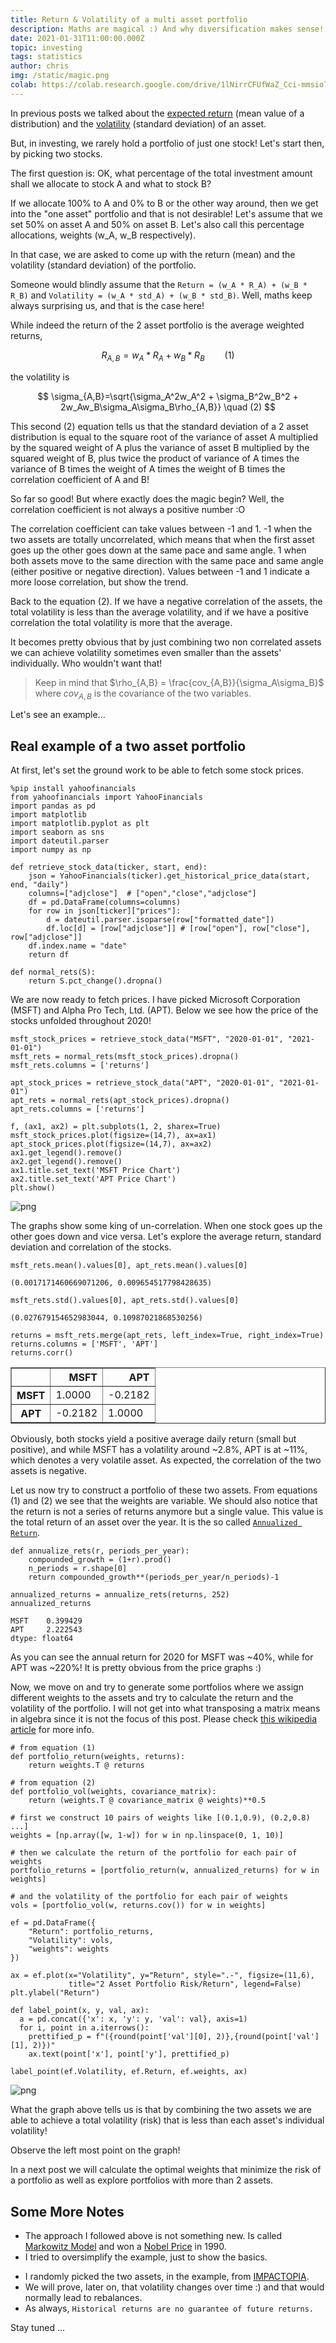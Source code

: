 ```yaml
---
title: Return & Volatility of a multi asset portfolio
description: Maths are magical :) And why diversification makes sense!
date: 2021-01-31T11:00:00.000Z
topic: investing
tags: statistics
author: chris
img: /static/magic.png
colab: https://colab.research.google.com/drive/1lNirrCFUfWaZ_Cci-mmsio79wX_KwR5b?usp=sharing
---
```


In previous posts we talked about the [expected return](/post/measures-of-location) (mean value of a distribution) and the [volatility](/post/measures-of-variability) (standard deviation) of an asset.

But, in investing, we rarely hold a portfolio of just one stock! Let's start then, by picking two stocks.

The first question is: OK, what percentage of the total investment amount shall we allocate to stock A and what to stock B?

If we allocate 100% to A and 0% to B or the other way around, then we get into the "one asset" portfolio and that is not desirable! Let's assume that we set 50% on asset A and 50% on asset B. Let's also call this percentage allocations, weights (w_A, w_B respectively).

In that case, we are asked to come up with the return (mean) and the volatility (standard deviation) of the portfolio.

Someone would blindly assume that the `Return = (w_A * R_A) + (w_B * R_B)` and `Volatility = (w_A * std_A) + (w_B * std_B)`. Well, maths keep always surprising us, and that is the case here!

While indeed the return of the 2 asset portfolio is the average weighted returns,

$$
R_{A,B} = w_A*R_A + w_B*R_B  \qquad (1)
$$

the volatility is

$$
\sigma_{A,B}=\sqrt{\sigma_A^2w_A^2 + \sigma_B^2w_B^2 + 2w_Aw_B\sigma_A\sigma_B\rho_{A,B}}  \quad (2)
$$

This second (2) equation tells us that the standard deviation of a 2 asset distribution is equal to the square root of the variance of asset A multiplied by the squared weight of A plus the variance of asset B multiplied by the squared weight of B, plus twice the product of variance of A times the variance of B times the weight of A times the weight of B times the correlation coefficient of A and B!

So far so good! But where exactly does the magic begin? Well, the correlation coefficient is not always a positive number :O

The correlation coefficient can take values between -1 and 1. -1 when the two assets are totally uncorrelated, which means that when the first asset goes up the other goes down at the same pace and same angle. 1 when both assets move to the same direction with the same pace and same angle (either positive or negative direction). Values between -1 and 1 indicate a more loose correlation, but show the trend.

Back to the equation (2). If we have a negative correlation of the assets, the total volatility is less than the average volatility, and if we have a positive correlation the total volatility is more that the average.

It becomes pretty obvious that by just combining two non correlated assets we can achieve volatility sometimes even smaller than the assets' individually. Who wouldn't want that!

> Keep in mind that $\rho_{A,B} = \frac{cov_{A,B}}{\sigma_A\sigma_B}$ where $cov_{A,B}$ is the covariance of the two variables.

Let's see an example...

## Real example of a two asset portfolio

At first, let's set the ground work to be able to fetch some stock prices.

```
%pip install yahoofinancials
from yahoofinancials import YahooFinancials
import pandas as pd
import matplotlib
import matplotlib.pyplot as plt
import seaborn as sns
import dateutil.parser
import numpy as np

def retrieve_stock_data(ticker, start, end):
    json = YahooFinancials(ticker).get_historical_price_data(start, end, "daily")
    columns=["adjclose"]  # ["open","close","adjclose"]
    df = pd.DataFrame(columns=columns)
    for row in json[ticker]["prices"]:
        d = dateutil.parser.isoparse(row["formatted_date"])
        df.loc[d] = [row["adjclose"]] # [row["open"], row["close"], row["adjclose"]]
    df.index.name = "date"
    return df

def normal_rets(S):
    return S.pct_change().dropna()
```

We are now ready to fetch prices. I have picked Microsoft Corporation (MSFT) and Alpha Pro Tech, Ltd. (APT). Below we see how the price of the stocks unfolded throughout 2020! 

```
msft_stock_prices = retrieve_stock_data("MSFT", "2020-01-01", "2021-01-01")
msft_rets = normal_rets(msft_stock_prices).dropna()
msft_rets.columns = ['returns']

apt_stock_prices = retrieve_stock_data("APT", "2020-01-01", "2021-01-01")
apt_rets = normal_rets(apt_stock_prices).dropna()
apt_rets.columns = ['returns']

f, (ax1, ax2) = plt.subplots(1, 2, sharex=True)
msft_stock_prices.plot(figsize=(14,7), ax=ax1)
apt_stock_prices.plot(figsize=(14,7), ax=ax2)
ax1.get_legend().remove()
ax2.get_legend().remove()
ax1.title.set_text('MSFT Price Chart')
ax2.title.set_text('APT Price Chart')
plt.show()
```

![png](portfolio-expected-return-and-risk/portfolio-expected-return-and-risk_4_0.png)

The graphs show some king of un-correlation. When one stock goes up the other goes down and vice versa. Let's explore the average return, standard deviation and correlation of the stocks.

```
msft_rets.mean().values[0], apt_rets.mean().values[0]
```
    (0.0017171460669071206, 0.009654517798428635)


```
msft_rets.std().values[0], apt_rets.std().values[0]
```
    (0.027679154652983044, 0.10987021868530256)

```
returns = msft_rets.merge(apt_rets, left_index=True, right_index=True)
returns.columns = ['MSFT', 'APT']
returns.corr()
```

<div>
<table border="1">
  <thead>
    <tr style="text-align: right;">
      <th></th>
      <th>MSFT</th>
      <th>APT</th>
    </tr>
  </thead>
  <tbody>
    <tr>
      <th>MSFT</th>
      <td>1.0000</td>
      <td>-0.2182</td>
    </tr>
    <tr>
      <th>APT</th>
      <td>-0.2182</td>
      <td>1.0000</td>
    </tr>
  </tbody>
</table>
</div>


Obviously, both stocks yield a positive average daily return (small but positive), and while MSFT has a volatility around ~2.8%, APT is at ~11%, which denotes a very volatile asset. As expected, the correlation of the two assets is negative.

Let us now try to construct a portfolio of these two assets. From equations (1) and (2) we see that the weights are variable. We should also notice that the return is not a series of returns anymore but a single value. This value is the total return of an asset over the year. It is the so called [`Annualized Return`](/post/geometric-progression-and-compounding-of-returns).


```
def annualize_rets(r, periods_per_year):
    compounded_growth = (1+r).prod()
    n_periods = r.shape[0]
    return compounded_growth**(periods_per_year/n_periods)-1

annualized_returns = annualize_rets(returns, 252)
annualized_returns
```

    MSFT    0.399429
    APT     2.222543
    dtype: float64


As you can see the annual return for 2020 for MSFT was ~40%, while for APT was ~220%! It is pretty obvious from the price graphs :)

Now, we move on and try to generate some portfolios where we assign different weights to the assets and try to calculate the return and the volatility of the portfolio. I will not get into what transposing a matrix means in algebra since it is not the focus of this post. Please check [this wikipedia article](https://en.wikipedia.org/wiki/Transpose) for more info.


```
# from equation (1)
def portfolio_return(weights, returns):
    return weights.T @ returns

# from equation (2)
def portfolio_vol(weights, covariance_matrix):
    return (weights.T @ covariance_matrix @ weights)**0.5

# first we construct 10 pairs of weights like [(0.1,0.9), (0.2,0.8) ...]
weights = [np.array([w, 1-w]) for w in np.linspace(0, 1, 10)]

# then we calculate the return of the portfolio for each pair of weights
portfolio_returns = [portfolio_return(w, annualized_returns) for w in weights]

# and the volatility of the portfolio for each pair of weights
vols = [portfolio_vol(w, returns.cov()) for w in weights]

ef = pd.DataFrame({
    "Return": portfolio_returns, 
    "Volatility": vols,
    "weights": weights
})

ax = ef.plot(x="Volatility", y="Return", style=".-", figsize=(11,6),
             title="2 Asset Portfolio Risk/Return", legend=False)
plt.ylabel("Return")

def label_point(x, y, val, ax):
  a = pd.concat({'x': x, 'y': y, 'val': val}, axis=1)
  for i, point in a.iterrows():
    prettified_p = f"({round(point['val'][0], 2)},{round(point['val'][1], 2)})"
    ax.text(point['x'], point['y'], prettified_p)

label_point(ef.Volatility, ef.Return, ef.weights, ax)
```
  
![png](portfolio-expected-return-and-risk/portfolio-expected-return-and-risk_12_0.png)

What the graph above tells us is that by combining the two assets we are able to achieve a total volatility (risk) that is less than each asset's individual volatility!

Observe the left most point on the graph!

In a next post we will calculate the optimal weights that minimize the risk of a portfolio as well as explore portfolios with more than 2 assets.

## Some More Notes

- The approach I followed above is not something new. Is called [Markowitz Model](https://en.wikipedia.org/wiki/Markowitz_model) and won a [Nobel Price](https://www.nobelprize.org/prizes/economic-sciences/1990/press-release/) in 1990.
- I tried to oversimplify the example, just to show the basics.
* I randomly picked the two assets, in the example, from [IMPACTOPIA](http://www.market-topology.com/correlation/MSFT?etf=0).
* We will prove, later on, that volatility changes over time :) and that would normally lead to rebalances.
* As always, `Historical returns are no guarantee of future returns.`

Stay tuned ...
